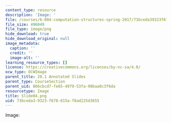 ```yaml
---
content_type: resource
description: 'Image: '
file: /courses/6-004-computation-structures-spring-2017/73bceda39323f678815af8ad225d3655_Slide04.png
file_size: 496049
file_type: image/png
hide_download: true
hide_download_original: null
image_metadata:
  caption: ''
  credit: ''
  image-alt: ''
learning_resource_types: []
license: https://creativecommons.org/licenses/by-nc-sa/4.0/
ocw_type: OCWImage
parent_title: 20.1 Annotated Slides
parent_type: CourseSection
parent_uid: 866cbcd7-fe65-4979-53fa-90baa0c3f6da
resourcetype: Image
title: Slide04.png
uid: 73bceda3-9323-f678-815a-f8ad225d3655
---
```

Image: 
